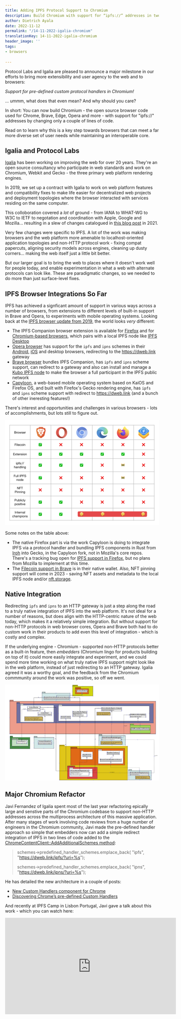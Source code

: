 ```yaml
---
title: Adding IPFS Protocol Support to Chromium
description: Build Chromium with support for “ipfs://” addresses in two lines of code.
author: Dietrich Ayala
date: 2022-11-12
permalink: "/14-11-2022-igalia-chromium"
translationKey: 14-11-2022-igalia-chromium
header_image: ''
tags:
- browsers

---
```

Protocol Labs and Igalia are pleased to announce a major milestone in our efforts to bring more extensibility and user agency to the web and to browsers:

*Support for pre-defined custom protocol handlers in Chromium!*

... ummm, what does that even mean? And why should you care?

In short: You can now build Chromium - the open source browser code used for Chrome, Brave, Edge, Opera and more - with support for "ipfs://" addresses by changing only a couple of lines of code.

Read on to learn why this is a key step towards browsers that can meet a far more diverse set of user needs while maintaining an interoperable core.

## Igalia and Protocol Labs

[Igalia](https://www.igalia.com/) has been working on improving the web for over 20 years. They're an open source consultancy who participate in web standards and work on Chromium, Webkit and Gecko - the three primary web platform rendering engines.

In 2019, we set up a contract with Igalia to work on web platform features and compatibility fixes to make life easier for decentralized web projects and deployment topologies where the browser interacted with services residing on the same computer.

This colloboration covered a *lot* of ground - from IANA to WHAT-WG to W3C to IETF to negotation and coordination with Apple, Google and Mozilla... resulting in a slew of changes catalogued in [this blog post](https://blog.ipfs.tech/2021-01-15-ipfs-and-igalia-collaborate-on-dweb-in-browsers/) in 2021.

Very few changes were specific to IPFS. A lot of the work was making browsers and the web platform more amenable to localhost-oriented application topologies and non-HTTP protocol work - fixing compat papercuts, aligning security models across engines, cleaning up dusty corners... making the web itself just a little bit better.

But our larger goal is to bring the web to places where it doesn't work well for people today, and enable experimentation in what a web with alternate protocols can look like. These are paradigmatic changes, so we needed to do more than just surface-level fixes.

## IPFS Browser Integrations So Far

IPFS has achieved a signficant amount of support in various ways across a number of browsers, from extensions to different levels of built-in support in Brave and Opera, to experiments with mobile operating systems. Looking back at the [IPFS browser update from 2019](https://blog.ipfs.tech/2019-10-08-ipfs-browsers-update/), the world looks *very* different:

* The IPFS Companion browser extension is available for [Firefox](https://addons.mozilla.org/en-US/firefox/addon/ipfs-companion/) and for [Chromium-based browsers](https://chrome.google.com/webstore/detail/ipfs-companion/nibjojkomfdiaoajekhjakgkdhaomnch), which pairs with a local IPFS node like [IPFS Desktop](https://docs.ipfs.tech/install/ipfs-desktop/)
* [Opera browser](https://www.opera.com/) has support for the `ipfs` and `ipns` schemes in their [Android](https://blog.ipfs.tech/2020-03-30-ipfs-in-opera-for-android/), [iOS](https://blog.ipfs.tech/2021-02-08-opera-ios-and-ipfs/) and desktop browsers, redirecting to the https://dweb.link gateway
* [Brave browser](https://brave.com/) bundles IPFS Companion, has `ipfs` and `ipns` scheme support, can redirect to a gateway and also can install and manage a [Kubo IPFS node](https://github.com/ipfs/kubo) to make the browser a full participant in the IPFS public network
* [Capyloon](https://capyloon.org/), a web-based mobile operating system based on KaiOS and Firefox OS, and built with Firefox's Gecko rendering engine, has `ipfs` and `ipns` scheme support with redirect to https://dweb.link (and a bunch of other ineresting features!)

There's interest and opportunities and challenges in various browsers - lots of accomplishments, but lots still to figure out.

![Table of browsers and levels of IPFS support](../assets/browsers-2022-table.png)

Some notes on the table above:
* The native Firefox part is via the work Capyloon is doing to integrate IPFS via a protocol handler and bundling IPFS components in Rust from [Iroh](https://github.com/n0-computer/iroh) into Gecko, in the Capyloon fork, not in Mozilla's core repos. There's a tracking bug open for [IPFS support in Firefox](https://bugzilla.mozilla.org/show_bug.cgi?id=1354807), but no plans from Mozilla to implement at this time.
* The [Filecoin support in Brave](https://filecoin.io/blog/posts/brave-browser-adds-filecoin-to-wallet/) is in their native wallet. Also, NFT pinning support will come in 2023 - saving NFT assets and metadata to the local IPFS node and/or [nft.storage](https://nft.storage).

## Native Integration

Redirecting `ipfs` and `ipns` to an HTTP gateway is just a step along the road to a truly native integration of IPFS into the web platform. It's not ideal for a number of reasons, but does align with the HTTP-centric nature of the web today, which makes it a relatively simple integration. But without support for non-HTTP protocols in web browser cores, Opera and Brave both had to do custom work in their products to add even this level of integration - which is costly and complex.

If the underlying engine - Chromium - supported non-HTTP protocols better as a built-in feature, then *embedders* (Chromium lingo for products building on top of it) could more easily integrate and experiment, and we could spend more time working on what truly native IPFS support might look like in the web platform, instead of just redirecting to an HTTP gateway. Igalia agreed it was a worthy goal, and the feedback from the Chromium commmunity around the work was positive, so off we went.

![A flow diagram of the refactored flow for addresses across process boundaries.](../assets/chromium-handler-diagram.png)

## Major Chromium Refactor

Javi Fernandez of Igalia spent most of the last year refactoring epically large and senstive parts of the Chromium codebase to support non-HTTP addresses across the multiprocess architecture of this massive application. After many stages of work involving code reviews from a huge number of engineers in the Chromium community, Javi made the pre-defined handler approach so simple that embedders now can add a simple redirect integration of IPFS in two lines of code added to the [ChromeContentClient::AddAdditionalSchemes method](https://source.chromium.org/search?q=AddAdditionalSchemes&sq=&ss=chromium):

> schemes->predefined_handler_schemes.emplace_back(
>      "ipfs", "https://dweb.link/ipfs/?uri=%s");
>
>  schemes->predefined_handler_schemes.emplace_back(
>      "ipns", "https://dweb.link/ipns/?uri=%s");


He has detailed the new architecture in a couple of posts:

- [New Custom Handlers component for Chrome](https://blogs.igalia.com/jfernandez/2022/08/10/new-custom-handlers-component-for-chrome/)
- [Discovering Chrome’s pre-defined
Custom Handlers](https://blogs.igalia.com/jfernandez/?p=1756&shareadraft=baba1756_636909bbe8689)

And recently at IPFS Camp in Lisbon Portugal, Javi gave a talk about this work - which you can watch here:

<iframe width="560" height="315" src="https://www.youtube.com/embed/WLCJ9ol8Fgk" title="YouTube video player" frameborder="0" allow="accelerometer; autoplay; clipboard-write; encrypted-media; gyroscope; picture-in-picture" allowfullscreen></iframe>